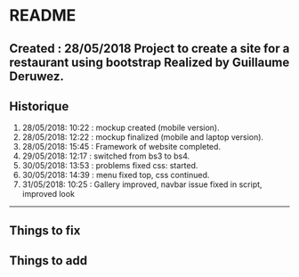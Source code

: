 # README
Created : 28/05/2018
Project to create a site for a restaurant using bootstrap
Realized by Guillaume Deruwez.
----------------------------------------
## Historique
1. 28/05/2018: 10:22 : mockup created (mobile version).
1. 28/05/2018: 12:22 : mockup finalized (mobile and laptop version).
1. 28/05/2018: 15:45 : Framework of website completed.
1. 29/05/2018: 12:17 : switched from bs3 to bs4.
1. 30/05/2018: 13:53 : problems fixed css: started.
1. 30/05/2018: 14:39 : menu fixed top, css continued.
1. 31/05/2018: 10:25 : Gallery improved, navbar issue fixed in script, improved look
-----------------------------------------
## Things to fix

## Things to add
